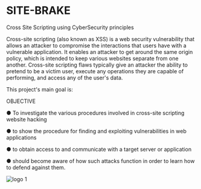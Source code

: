 # SITE-BRAKE
Cross Site Scripting using CyberSecurity principles

Cross-site scripting (also known as XSS) is a web security vulnerability that allows an attacker to compromise the interactions that users have with a vulnerable application. It enables an attacker to get around the same origin policy, which is intended to keep various websites separate from one another. Cross-site scripting flaws typically give an attacker the ability to pretend to be a victim user, execute any operations they are capable of performing, and access any of the user's data.

This project's main goal is:

OBJECTIVE

● To investigate the various procedures involved in cross-site scripting website hacking

● to show the procedure for finding and exploiting vulnerabilities in web applications

● to obtain access to and communicate with a target server or application

● should become aware of how such attacks function in order to learn how
to defend against them.




![logo 1](https://user-images.githubusercontent.com/76189053/222555391-f4307e8e-6c1d-4dc3-9f70-48411481fa04.png)
